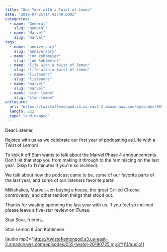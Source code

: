 ```yaml
---
title: "One Year with a Twist of Lemon"
date: "2019-07-25T14:42:49.000Z"
categories:
  - name: "General"
    slug: "general"
  - name: "Marvel"
    slug: "marvel"
tags:
  - name: "anniversary"
    slug: "anniversary"
  - name: "jon kohlmeier"
    slug: "jon-kohlmeier"
  - name: "life with a twist of lemon"
    slug: "life-with-a-twist-of-lemon"
  - name: "listeners"
    slug: "listeners"
  - name: "marvel"
    slug: "marvel"
  - name: "stan lemon"
    slug: "stan-lemon"
enclosure:
  url: "https://twistoflemonpod.s3.us-east-2.amazonaws.com/episodes/055-lwatol-20190725.mp3"
  length: 222
  type: "audio/mpeg"
---
```


Dear Listener,

Rejoice with us as we celebrate our first year of podcasting as Life with a Twist of Lemon!

To kick it off Stan wants to talk about the Marvel Phase 4 announcements. Don't let that stop you from making it through to the reminiscing on the last year. (Skip to 11 minutes if you're so inclined).

We talk about how the podcast came to be, some of our favorite parts of the last year, and some of our listeners favorite parts!

Milkshakes, Marvel, Jon buying a house, the great Grilled Cheese controversy, and other random things that stood out.

Thanks for wasting spending the last year with us. If you feel so inclined please leave a five-star review on iTunes.

Stay Sour, friends,

Stan Lemon & Jon Kohlmeier

\[audio mp3="https://twistoflemonpod.s3.us-east-2.amazonaws.com/episodes/055-lwatol-20190725.mp3"\]\[/audio\]
